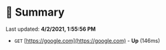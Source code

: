 # 📖 Summary
Last updated: **4/2/2021, 1:55:56 PM**

- `GET` [https://google.com](https://google.com) - **Up** (146ms)
